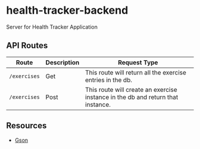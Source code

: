 # health-tracker-backend
Server for Health Tracker Application

## API Routes
Route | Description | Request Type
--- | --- | ----
`/exercises` | Get | This route will return all the exercise entries in the db.
`/exercises` | Post | This route will create an exercise instance in the db and return that instance. 

## Resources
- [Gson](https://github.com/google/gson)

